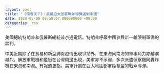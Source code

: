 ```yaml
---
layout: post
title: "《環看天下》：美擬亞太部署戰斧導彈遏制中國"
date: 2020-05-09 09:58:07.000000000 +08:00
categories: rss
---
```


美國總統特朗普和俄羅斯總統普京通電話。特朗普呼籲中國參與新一輪限制軍備的談判。

中美近期除了在貿易和新型肺炎疫情出現爭拗外，在東海同南海的軍事角力亦越演越烈。解放軍戰機和艦艇在台灣周邊出現，美軍亦不示弱，多次派遣偵察機同轟炸機在東海和南海。有報道更指，美軍計劃在亞太地區部署陸基型的戰斧導彈。
